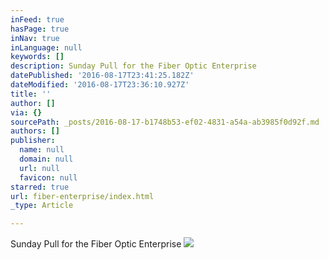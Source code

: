 ```yaml
---
inFeed: true
hasPage: true
inNav: true
inLanguage: null
keywords: []
description: Sunday Pull for the Fiber Optic Enterprise
datePublished: '2016-08-17T23:41:25.182Z'
dateModified: '2016-08-17T23:36:10.927Z'
title: ''
author: []
via: {}
sourcePath: _posts/2016-08-17-b1748b53-ef02-4831-a54a-ab3985f0d92f.md
authors: []
publisher:
  name: null
  domain: null
  url: null
  favicon: null
starred: true
url: fiber-enterprise/index.html
_type: Article

---
```

Sunday Pull for the Fiber Optic Enterprise
![](https://the-grid-user-content.s3-us-west-2.amazonaws.com/101ef47d-1ea6-43e1-a627-ade928f600da.jpg)